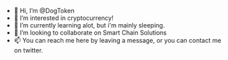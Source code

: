 - 👋 Hi, I’m @DogToken
- 👀 I’m interested in cryptocurrency!
- 🌱 I’m currently learning alot, but i'm mainly sleeping.
- 💞️ I’m looking to collaborate on Smart Chain Solutions
- 📫 You can reach me here by leaving a message, or you can contact me on twitter.
